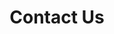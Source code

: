 ---
title: Contact Us
layout: "contact"

contact:
    enable: true
    title: We’d Love To Hear From You!
    detail: "If you have any questions about our coworking space or want to schedule a visit, please don't hesitate to reach out to us. <br><br>If you're interested in checking out our space before committing to a membership, we offer trial days so you can get a feel of our community and amenities. Send us an email and we'll get back to you as soon as possible."
    email: info@hyggelig.pt

    
fourth_section:
    enable: true
    heading: Located In The Coolest Neighbourhood In Lisbon
    btn: Visit Us
    btn_link: /contact-us/
---